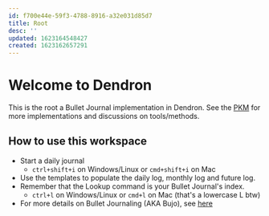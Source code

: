```yaml
---
id: f700e44e-59f3-4788-8916-a32e031d85d7
title: Root
desc: ''
updated: 1623164548427
created: 1623162657291
---
```

# Welcome to Dendron

This is the root a Bullet Journal implementation in Dendron. See the [PKM](https://pkm.dendron.so/notes/7c64cee9-69a8-48c3-9c0b-5dd031243204.html) for more implementations and discussions on tools/methods. 

## How to use this workspace

- Start a daily journal 
    - `ctrl+shift+i` on Windows/Linux or `cmd+shift+i` on Mac
- Use the templates to populate the daily log, monthly log and future log.
- Remember that the Lookup command is your Bullet Journal's index.
    - `ctrl+l` on Windows/Linux or `cmd+l` on Mac (that's a lowercase L btw)
- For more details on Bullet Journaling (AKA Bujo), see [here](https://pkm.dendron.so/notes/e9525aeb-17b6-4fd8-86be-c960e0630171.html) 
